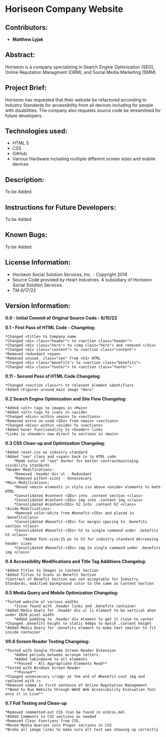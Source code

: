 # Horiseon Company Website

## Contributors:

* **Matthew Lyjak**

## Abstract:

Horiseon is a company specializing in Search Engine Optimization (SEO), Online Reputation Managment (ORM), and Social Media Marketing (SMM).

## Project Brief:

Horiseon has requested that their website be refactored according to Industry Standards for accessibility from all devices including for people with disabilities.  The company also requests source code be streamlined for future developers.

## Technologies used:

* HTML 5
* CSS
* GitHub
* Various Hardware including multiple different screen sizes and mobile devices

## Description:

To be Added

## Instructions for Future Developers:

To be Added

## Known Bugs:

To be Added

## License Information:

* Horiseon Social Solution Services, Inc. - Copyright 2019
* Source Code provided by Heart Industries. A subsidiary of Horiseon Social Solution Services.
* TM 6/17/22

## Version Information:

**0.0 - Initial Commit of Original Source Code - 6/15/22**

**0.1 - First Pass of HTML Code - Changelog:**
    
    *Changed <title> to Company name
    *Changed <div class="header"> to <section class="header">
    *Changed <div class="hero"> to <img class="hero"> and removed </div>
    *Changed <div class="content"> to <section class="content">
    *Removed redundant <span>
    *Removed unused  class="seo" from <h1> HTML
    *Changed <div class="benefits"> to <section class="benefits">
    *Changed <div class="footer"> to <section class="footer">
    
**0.11 - Second Pass of HTML Code Changelog:**

    *Changed <section class=*> to relevant element identifiers
    *Added <Figure> around main image "Hero"

**0.2 Search Engine Optimization and Site Flow Changelog:**
    
    *Added <alt> tags to images in <Main>
    *Added <alt> tags to icons in <aside>
    *Changed <divs> within <main> to <sections>
    *Removed extra un-used <IDs> from <main> <sections>
    *Changed <divs> within <aside> to <sections>
    *Added hover functionality to <header> links
    *Links in <header> now direct to sections in <main>

**0.3 CSS Clean-up and Optimization Changelog:**

    *Added reset.css as industry standard
    *Added "seo" class and <span> back in to HTML code
        *Made color of "seo" darker for better contrastmaintaing visibility standards
    *Header Modifications:
        *Removed .header div ul - Redundant
        *Removed p{font-size} - Unnessecary
    *Main Modifications:
        *Moved <main> elements in style.css above <aside> elements to math HTML
        *Consolidated #content <IDs> into .content section <class>
        *Consolidated #content-<IDs> img into .content img <class>
        *Consolidated #content<IDs> h2 into .content h2 <class>
    *Aside Modifications:
        *Removed color:white from #benefit-<IDs> and placed in .benefit<Class>
        *Consolidated #benefit-<IDs> for margin spacing to .benefits section <class>
        *Consolidated #benefit-<IDs> h3 to single command under .benefits h3 <class>
            *Added font-size:25 px to h3 for industry standard decreasing header sizes
        *Consolidated #benefit-<IDs> img to single command under .benefits img <class>

**0.4 Accessibility Modifications and Title Tag Additions Changelog:**

    *Added Titles to Images in Content Section
    *Added Titles to Icons in Benefit Section
    *Contrast of Benefit Section was not acceptable for Industry Standards, modified background color to the same as Content Section

**0.5 Media Query and Mobile Optimization Changelog:**

    *Tested website at various widths
        *Issue found with .header links and .benefits container
    *Added Media Query for .header div ul li element to be vertical when under 1020 pixel width
        *Added padding to .header div element to get it close to center
    *Changed .benefits height to static 940px to match .content height
    *Added Media Query for .benefits element to make text smaller to fit inside container

**V0.6 Screen Reader Testing Changelog:**

    *Tested with Google Chrome Screen Reader Extension
        *Added periods between acronym letters.
        *Added tabindex=0 to all elements
        **Passed - All Appropriate Elements Read**
    *Tested with Windows Screen Reader
        **Passed**
    *Changed unnessecary </img> at the end of #benefit-cost img and replaced with />
    *Removed comma in first sentence of Online Reputation Management 
    **Need to Run Website through WAVE Web Accessibility Evaluation Tool once it is Live**

**0.7 Full Testing and Clean-up**

    *Removed commented-out CSS (Can be found in oldcss.md)
    *Added Comments to CSS sections as needed
    *Removed Clear Functions from CSS.
    *Moved Media Queries into Proper sections in CSS
    *Broke all image links to make sure alt text was showing up correctly
    